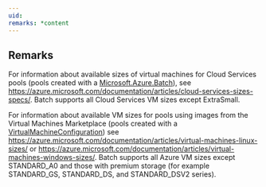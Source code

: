 ```yaml
---
uid: 
remarks: *content
---
```

## Remarks  
 For information about available sizes of virtual machines for Cloud Services pools (pools created with              a [Microsoft.Azure.Batch](assetId:///N:Microsoft.Azure.Batch?qualifyHint=False&autoUpgrade=True)), see https://azure.microsoft.com/documentation/articles/cloud-services-sizes-specs/.              Batch supports all Cloud Services VM sizes except ExtraSmall.  
  
 For information about available VM              sizes for pools using images from the Virtual Machines Marketplace (pools created with a [VirtualMachineConfiguration](assetId:///P:Microsoft.Azure.Batch.PoolSpecification.VirtualMachineConfiguration?qualifyHint=False&autoUpgrade=True))              see https://azure.microsoft.com/documentation/articles/virtual-machines-linux-sizes/ or https://azure.microsoft.com/documentation/articles/virtual-machines-windows-sizes/.              Batch supports all Azure VM sizes except STANDARD_A0 and those with premium storage (for example STANDARD_GS,              STANDARD_DS, and STANDARD_DSV2 series).